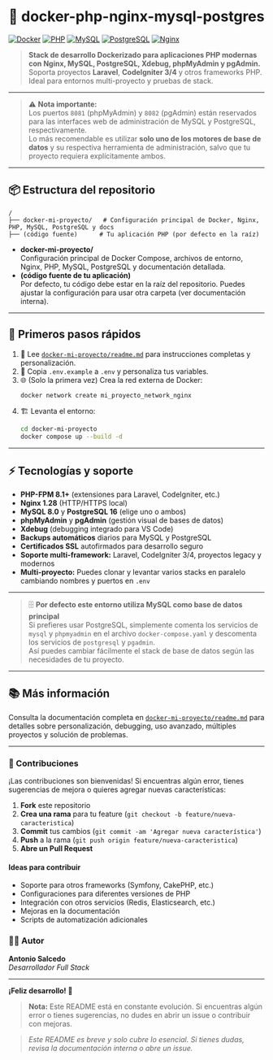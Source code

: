 # 🚀 docker-php-nginx-mysql-postgres

[![Docker](https://img.shields.io/badge/Docker-20.10%2B-blue?logo=docker)](https://www.docker.com/)
[![PHP](https://img.shields.io/badge/PHP-8.4.8-purple?logo=php)](https://php.net/)
[![MySQL](https://img.shields.io/badge/MySQL-8.0-orange?logo=mysql)](https://mysql.com/)
[![PostgreSQL](https://img.shields.io/badge/PostgreSQL-16-blue?logo=postgresql)](https://postgresql.org/)
[![Nginx](https://img.shields.io/badge/Nginx-1.28-green?logo=nginx)](https://nginx.org/)

> **Stack de desarrollo Dockerizado para aplicaciones PHP modernas con Nginx, MySQL, PostgreSQL, Xdebug, phpMyAdmin y pgAdmin.**  
> Soporta proyectos **Laravel**, **CodeIgniter 3/4** y otros frameworks PHP. Ideal para entornos multi-proyecto y pruebas de stack.

---

> ⚠️ **Nota importante:**  
> Los puertos `8081` (phpMyAdmin) y `8082` (pgAdmin) están reservados para las interfaces web de administración de MySQL y PostgreSQL, respectivamente.  
> Lo más recomendable es utilizar **solo uno de los motores de base de datos** y su respectiva herramienta de administración, salvo que tu proyecto requiera explícitamente ambos.

---

## 📦 Estructura del repositorio

```
/
├── docker-mi-proyecto/   # Configuración principal de Docker, Nginx, PHP, MySQL, PostgreSQL y docs
├── (código fuente)      # Tu aplicación PHP (por defecto en la raíz)
```

-   **docker-mi-proyecto/**  
    Configuración principal de Docker Compose, archivos de entorno, Nginx, PHP, MySQL, PostgreSQL y documentación detallada.
-   **(código fuente de tu aplicación)**  
    Por defecto, tu código debe estar en la raíz del repositorio. Puedes ajustar la configuración para usar otra carpeta (ver documentación interna).

---

## 🚀 Primeros pasos rápidos

1. 📖 Lee [`docker-mi-proyecto/readme.md`](docker-mi-proyecto/readme.md) para instrucciones completas y personalización.
2. 📝 Copia `.env.example` a `.env` y personaliza tus variables.
3. 🌐 (Solo la primera vez) Crea la red externa de Docker:
    ```bash
    docker network create mi_proyecto_network_nginx
    ```
4. 🏗️ Levanta el entorno:
    ```bash
    cd docker-mi-proyecto
    docker compose up --build -d
    ```

---

## ⚡ Tecnologías y soporte

-   **PHP-FPM 8.1+** (extensiones para Laravel, CodeIgniter, etc.)
-   **Nginx 1.28** (HTTP/HTTPS local)
-   **MySQL 8.0** y **PostgreSQL 16** (elige uno o ambos)
-   **phpMyAdmin** y **pgAdmin** (gestión visual de bases de datos)
-   **Xdebug** (debugging integrado para VS Code)
-   **Backups automáticos** diarios para MySQL y PostgreSQL
-   **Certificados SSL** autofirmados para desarrollo seguro
-   **Soporte multi-framework:** Laravel, CodeIgniter 3/4, proyectos legacy y modernos
-   **Multi-proyecto:** Puedes clonar y levantar varios stacks en paralelo cambiando nombres y puertos en `.env`

---

> 🗄️ **Por defecto este entorno utiliza MySQL como base de datos principal**  
> Si prefieres usar PostgreSQL, simplemente comenta los servicios de `mysql` y `phpmyadmin` en el archivo `docker-compose.yaml` y descomenta los servicios de `postgresql` y `pgadmin`.  
> Así puedes cambiar fácilmente el stack de base de datos según las necesidades de tu proyecto.

---

## 📚 Más información

Consulta la documentación completa en [`docker-mi-proyecto/readme.md`](docker-mi-proyecto/readme.md) para detalles sobre personalización, debugging, uso avanzado, múltiples proyectos y solución de problemas.

---

### 🤝 Contribuciones

¡Las contribuciones son bienvenidas! Si encuentras algún error, tienes sugerencias de mejora o quieres agregar nuevas características:

1. **Fork** este repositorio
2. **Crea una rama** para tu feature (`git checkout -b feature/nueva-caracteristica`)
3. **Commit** tus cambios (`git commit -am 'Agregar nueva característica'`)
4. **Push** a la rama (`git push origin feature/nueva-caracteristica`)
5. **Abre un Pull Request**

#### Ideas para contribuir

-   Soporte para otros frameworks (Symfony, CakePHP, etc.)
-   Configuraciones para diferentes versiones de PHP
-   Integración con otros servicios (Redis, Elasticsearch, etc.)
-   Mejoras en la documentación
-   Scripts de automatización adicionales

### 👨‍💻 Autor

**Antonio Salcedo**  
_Desarrollador Full Stack_

---

**¡Feliz desarrollo! 🚀**

> **Nota:** Este README está en constante evolución. Si encuentras algún error o tienes sugerencias, no dudes en abrir un issue o contribuir con mejoras.

> _Este README es breve y solo cubre lo esencial. Si tienes dudas, revisa la documentación interna o abre un issue._
